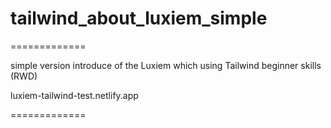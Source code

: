 # tailwind_about_luxiem_simple
=============

simple version introduce of the Luxiem which using Tailwind beginner skills (RWD)

luxiem-tailwind-test.netlify.app

=============
